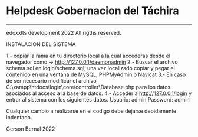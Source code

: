 # Helpdesk Gobernacion del Táchira
---
edoxxlts development 2022 All rigths reserved.

INSTALACION DEL SISTEMA 

1.- copiar la rama en tu directorio local a la cual accederas desde el navegador como -> http://127.0.0.1/daemonadmin
2.- Buscar el archivo schema.sql en login/schema.sql, una vez localizado copiar y pegar el contenido en una ventana de MySQL, PHPMyAdmin o Navicat
3.- En caso de ser necesario modificar el archivo C:\xampp\htdocs\login\core\controller\Database.php para los datos asociados al acceso a la base de datos.
4.- Acceder a http://127.0.0.1/login y entrar al sistema con los siguientes datos.
Usuario: admin
Password: admin


Cualquier cambio a realizarse en el codigo debe dejarse debidamente indentado.

Gerson Bernal 2022
